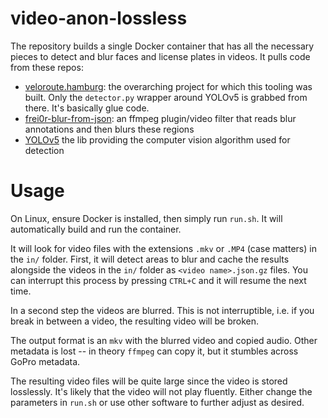 # video-anon-lossless

The repository builds a single Docker container that has all the necessary
pieces to detect and blur faces and license plates in videos. It pulls code
from these repos:

* [veloroute.hamburg](https://github.com/breunigs/veloroute/): the overarching
  project for which this tooling was built. Only the `detector.py` wrapper
  around YOLOv5 is grabbed from there. It's basically glue code.
* [frei0r-blur-from-json](https://github.com/breunigs/frei0r-blur-from-json): an
  ffmpeg plugin/video filter that reads blur annotations and then blurs these
  regions
* [YOLOv5](https://github.com/ultralytics/yolov5/) the lib providing the
  computer vision algorithm used for detection

# Usage

On Linux, ensure Docker is installed, then simply run `run.sh`. It will
automatically build and run the container.

It will look for video files with the extensions `.mkv` or `.MP4` (case matters)
in the `in/` folder. First, it will detect areas to blur and cache the results
alongside the videos in the `in/` folder as `<video name>.json.gz` files. You
can interrupt this process by pressing `CTRL+C` and it will resume the next
time.

In a second step the videos are blurred. This is not interruptible, i.e. if you
break in between a video, the resulting video will be broken.

The output format is an `mkv` with the blurred video and copied
audio. Other metadata is lost -- in theory `ffmpeg` can copy it, but it stumbles
across GoPro metadata.

The resulting video files will be quite large since the video is stored
losslessly. It's likely that the video will not play fluently. Either change the
parameters in `run.sh` or use other software to further adjust as desired.
